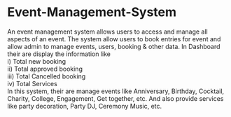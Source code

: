 # Event-Management-System
An event management system allows users to access and manage all aspects of an event. The system allow users to book entries for event and allow admin to manage events, users, booking & other data.
In Dashboard their are display the information like <br>
 i) Total new booking<br>
 ii) Total approved booking<br>
 iii) Total Cancelled booking<br>
 iv) Total Services<br>
 In this system, their are manage events like Anniversary, Birthday, Cocktail, Charity, College, Engagement, Get together, etc. And also provide services like party decoration, Party DJ, Ceremony Music, etc.
